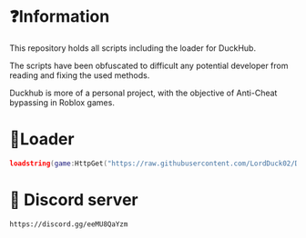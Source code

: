 # ❓Information
This repository holds all scripts including the loader for DuckHub.

The scripts have been obfuscated to difficult any potential developer from reading and fixing the used methods.

Duckhub is more of a personal project, with the objective of Anti-Cheat bypassing in Roblox games.

# 🧾Loader
```lua
loadstring(game:HttpGet("https://raw.githubusercontent.com/LordDuck02/DuckHub/refs/heads/main/loader.lua"))()
```

# 💾 Discord server
``https://discord.gg/eeMU8QaYzm``
